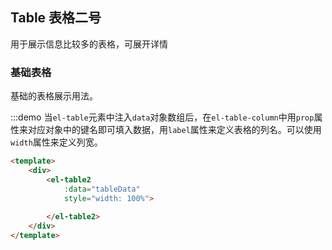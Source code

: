 <script>
    export default {
        data() {
            return {
                tableData: [
                    {
                        date: '2016-05-03',
                        name: '王小虎王小虎王小虎王小虎王小虎王小虎王小虎王小虎王小虎',
                        province: '上海',
                        city: '普陀区',
                        address: '上海市普陀区金沙江路 1518 弄',
                        zip: 200333,
                        tag: '家'
                    }
                ]
            }
        }
    }
</script>
<style></style>
## Table 表格二号

用于展示信息比较多的表格，可展开详情

### 基础表格

基础的表格展示用法。

:::demo 当`el-table`元素中注入`data`对象数组后，在`el-table-column`中用`prop`属性来对应对象中的键名即可填入数据，用`label`属性来定义表格的列名。可以使用`width`属性来定义列宽。
```html
<template>
    <div>
        <el-table2
            :data="tableData"
            style="width: 100%">
            
        </el-table2>
    </div>
</template>


